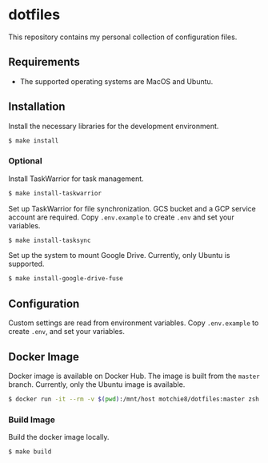 # dotfiles

This repository contains my personal collection of configuration files.

## Requirements 

* The supported operating systems are MacOS and Ubuntu.


## Installation

Install the necessary libraries for the development environment.

```sh
$ make install
```

### Optional

Install TaskWarrior for task management.
```sh
$ make install-taskwarrior
```

Set up TaskWarrior for file synchronization. GCS bucket and a GCP service account are required. Copy `.env.example` to create `.env` and set your variables.

```sh
$ make install-tasksync
```

Set up the system to mount Google Drive. Currently, only Ubuntu is supported.
```sh
$ make install-google-drive-fuse
```

## Configuration

Custom settings are read from environment variables. Copy `.env.example` to create `.env`, and set your variables.

## Docker Image

Docker image is available on Docker Hub. The image is built from the `master` branch. Currently, only the Ubuntu image is available.

```sh
$ docker run -it --rm -v $(pwd):/mnt/host motchie8/dotfiles:master zsh
```

### Build Image
Build the docker image locally.

```sh
$ make build
`````
